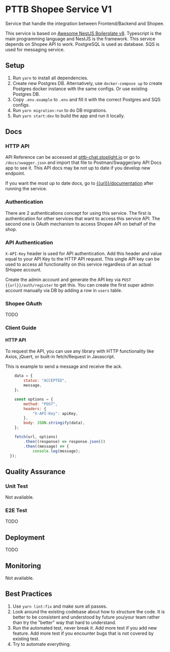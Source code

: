# PTTB Shopee Service V1

Service that handle the integration between Frontend/Backend and Shopee.

This service is based on [Awesome NestJS Boilerplate v8](README_NEST.md). Typescript is the main programming language and NestJS is the framework. This service depends on Shopee API to work. PostgreSQL is used as database. SQS is used for messaging service.

## Setup

1. Run `yarn` to install all dependencies.
2. Create new Postgres DB. Alternatively, use `docker-compose up` to create Postgres docker instance with the same configs. Or use existing Postgres DB.
3. Copy `.env.example` to `.env` and fill it with the correct Postgres and SQS configs.
4. Run `yarn migration:run` to do DB migrations.
5. Run `yarn start:dev` to build the app and run it locally.


## Docs

### HTTP API

API Reference can be accessed at [pttb-chat.stoplight.io](https://pttb-chat.stoplight.io/) or go to `/docs/swagger.json` and import that file to Postman/Swagger/any API Docs app to see it. This API docs may be not up to date if you develop new endpoint.

If you want the most up to date docs, go to [{{url}}/documentation](http://localhost:3000/documentation) after running the service.

### Authentication

There are 2 authentications concept for using this service. The first is authentication for other services that want to access this service API. The second one is OAuth mechanism to access Shopee API on behalf of the shop.

### API Authentication

`X-API-Key` header is used for API authentication. Add this header and value equal to your API Key to the HTTP API request. This single API key can be used to access all functionality on this service regardless of an actual SHopee account.

Create the admin account and generate the API key via  `POST {{url}}/auth/register` to get this. You can create the first super admin account manually via DB by adding a row in `users` table.

### Shopee OAuth

TODO


### Client Guide

#### HTTP API

To request the API, you can use any library with HTTP functionality like Axios, jQuert, or built-in fetch/Request in Javascript.

This is example to send a message and receive the ack.
```javascript
    data = {
        status: "ACCEPTED",
        message,
    };

    const options = {
        method: "POST",
        headers: {
            "X-API-Key": apiKey,
        },
        body: JSON.stringify(data),
    };

    fetch(url, options)
        .then((response) => response.json())
        .then((message) => {
            console.log(message);
  });
```
## Quality Assurance

### Unit Test

Not available.

### E2E Test

TODO

## Deployment

TODO

## Monitoring

Not available.

## Best Practices

1. Use `yarn lint:fix` and make sure all passes.
2. Look around the existing codebase about how to structure the code. It is better to be consistent and understood by future you/your team rather than try the "better" way that hard to understand.
3. Run the automated test, never break it. Add more test if you add new feature. Add more test if you encounter bugs that is not covered by existing test.
4. Try to automate everything.